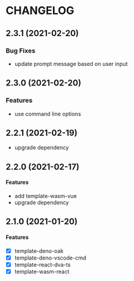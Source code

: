 # CHANGELOG

## 2.3.1 (2021-02-20)

### Bug Fixes

* update prompt message based on user input

## 2.3.0 (2021-02-20)

### Features

* use command line options

## 2.2.1 (2021-02-19)

* upgrade dependency

## 2.2.0 (2021-02-17)

#### Features

* add template-wasm-vue
* upgrade dependency

## 2.1.0 (2021-01-20)

#### Features

* [x] template-deno-oak
* [x] template-deno-vscode-cmd
* [x] template-react-dva-ts
* [x] template-wasm-react
